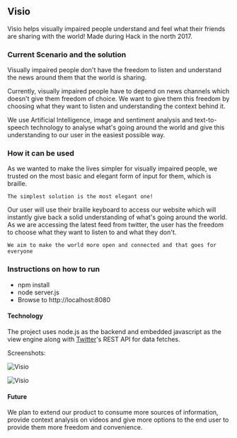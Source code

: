 ## Visio

Visio helps visually impaired people understand and feel what their friends are sharing with the world!
Made during Hack in the north 2017.

### Current Scenario and the solution

Visually impaired people don't have the freedom to listen and understand the news around 
them that the world is sharing.

Currently, visually impaired people have to depend on news channels which doesn't give 
them freedom of choice. We want to give them this freedom by choosing what they want 
to listen and understanding the context behind it.

We use Artificial Intelligence, image and sentiment analysis and text-to-speech technology to analyse what's going 
around the world and give this understanding to our user in the easiest possible way.

### How it can be used

As we wanted to make the lives simpler for visually impaired people, we trusted on the most basic and elegant 
form of input for them, which is braille.

```
The simplest solution is the most elegant one!
```

Our user will use their braille keyboard to access our website which will instantly give back a solid understanding 
of what's going around the world. As we are accessing the latest feed from twitter, the user has the freedom 
to choose what they want to listen to and what they don't.

```
We aim to make the world more open and connected and that goes for everyone
```
### Instructions on how to run
 
 - npm install
 - node server.js
 - Browse to http://localhost:8080


#### Technology

The project uses node.js as the backend and embedded javascript as the view engine along with [Twitter](http://www.twitter.com/)'s  REST API for data fetches.

Screenshots:

![Visio](https://image.ibb.co/jKUpwF/visio.png)

![Visio](https://image.ibb.co/cEQewF/visio_1.png)

#### Future

We plan to extend our product to consume more sources of information, provide context analysis on videos and 
give more options to the end user to provide them more freedom and convenience.

